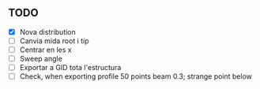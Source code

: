 

## TODO

- [x] Nova distribution
- [ ] Canvia mida root i tip
- [ ] Centrar en les x
- [ ] Sweep angle
- [ ] Exportar a GID tota l'estructura
- [ ] Check, when exporting profile 50 points beam 0.3; strange point below
